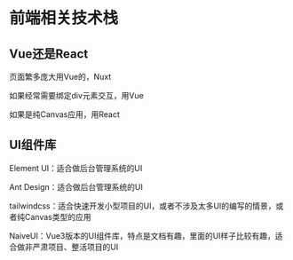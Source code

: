 # 前端相关技术栈

## Vue还是React

页面繁多庞大用Vue的，Nuxt

如果经常需要绑定div元素交互，用Vue

如果是纯Canvas应用，用React

## UI组件库

Element UI：适合做后台管理系统的UI

Ant Design：适合做后台管理系统的UI

tailwindcss：适合快速开发小型项目的UI，或者不涉及太多UI的编写的情景，或者纯Canvas类型的应用

NaiveUI：Vue3版本的UI组件库，特点是文档有趣，里面的UI样子比较有趣，适合做非严肃项目、整活项目的UI